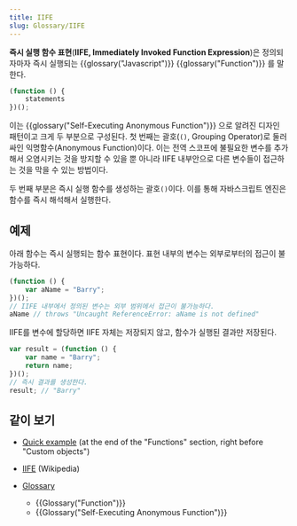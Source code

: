 ```yaml
---
title: IIFE
slug: Glossary/IIFE
---
```


**즉시 실행 함수 표현**(**IIFE, Immediately Invoked Function Expression**)은 정의되자마자 즉시 실행되는 {{glossary("Javascript")}} {{glossary("Function")}} 를 말한다.

```js
(function () {
    statements
})();
```

이는 {{glossary("Self-Executing Anonymous Function")}} 으로 알려진 디자인 패턴이고 크게 두 부분으로 구성된다. 첫 번째는 괄호(`()`, Grouping Operator)로 둘러싸인 익명함수(Anonymous Function)이다. 이는 전역 스코프에 불필요한 변수를 추가해서 오염시키는 것을 방지할 수 있을 뿐 아니라 IIFE 내부안으로 다른 변수들이 접근하는 것을 막을 수 있는 방법이다.

두 번째 부분은 즉시 실행 함수를 생성하는 괄호`()`이다. 이를 통해 자바스크립트 엔진은 함수를 즉시 해석해서 실행한다.

## 예제

아래 함수는 즉시 실행되는 함수 표현이다. 표현 내부의 변수는 외부로부터의 접근이 불가능하다.

```js
(function () {
    var aName = "Barry";
})();
// IIFE 내부에서 정의된 변수는 외부 범위에서 접근이 불가능하다.
aName // throws "Uncaught ReferenceError: aName is not defined"
```

IIFE를 변수에 할당하면 IIFE 자체는 저장되지 않고, 함수가 실행된 결과만 저장된다.

```js
var result = (function () {
    var name = "Barry";
    return name;
})();
// 즉시 결과를 생성한다.
result; // "Barry"
```

## 같이 보기

- [Quick example](/ko/docs/Web/JavaScript/A_re-introduction_to_JavaScript#functions) (at the end of the "Functions" section, right before "Custom objects")
- [IIFE](https://en.wikipedia.org/wiki/Immediately-invoked_function_expression) (Wikipedia)
- [Glossary](/ko/docs/Glossary)

  - {{Glossary("Function")}}
  - {{Glossary("Self-Executing Anonymous Function")}}
